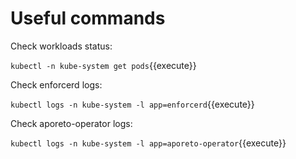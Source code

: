 # Useful commands

Check workloads status:

```kubectl -n kube-system get pods```{{execute}}

Check enforcerd logs:

```kubectl logs -n kube-system -l app=enforcerd```{{execute}}

Check aporeto-operator logs:

```kubectl logs -n kube-system -l app=aporeto-operator```{{execute}}
